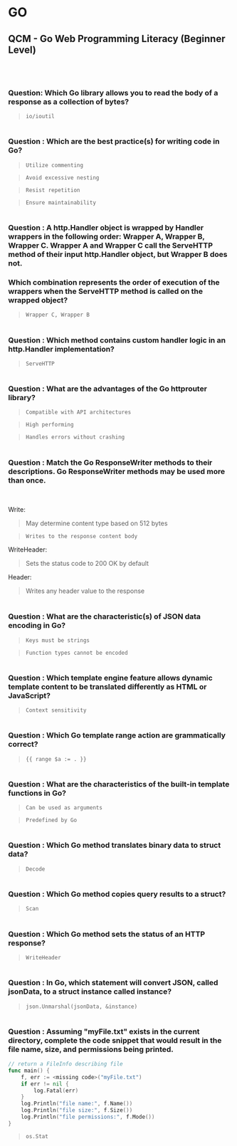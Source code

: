 # GO 

## QCM - Go Web Programming Literacy (Beginner Level)
<br>
<br>


### **Question**: Which Go library allows you to read the body of a response as a collection of bytes?

> `io/ioutil`


#
### **Question** : Which are the best practice(s) for writing code in Go?

> `Utilize commenting`

> `Avoid excessive nesting`

> `Resist repetition`

> `Ensure maintainability`


#
### **Question** : A http.Handler object is wrapped by Handler wrappers in the following order: Wrapper A, Wrapper B, Wrapper C. Wrapper A and Wrapper C call the ServeHTTP method of their input http.Handler object, but Wrapper B does not.
### Which combination represents the order of execution of the wrappers when the ServeHTTP method is called on the wrapped object?

> `Wrapper C, Wrapper B`


#
### **Question** : Which method contains custom handler logic in an http.Handler implementation?

> `ServeHTTP`


#
### **Question** : What are the advantages of the Go httprouter library?

> `Compatible with API architectures`

> `High performing`

> `Handles errors without crashing`


#
### **Question** : Match the Go ResponseWriter methods to their descriptions. Go ResponseWriter methods may be used more than once.

<br>

Write: 
> May determine content type based on 512 bytes

> `Writes to the response content body`

WriteHeader:
> Sets the status code to 200 OK by default

Header: 
> Writes any header value to the response


#
### **Question** :  What are the characteristic(s) of JSON data encoding in Go?

> `Keys must be strings`

> `Function types cannot be encoded`


#
### **Question** : Which template engine feature allows dynamic template content to be translated differently as HTML or JavaScript?

> `Context sensitivity`


#
### **Question** : Which Go template range action are grammatically correct?

> `{{ range $a := . }}`


#
### **Question** : What are the characteristics of the built-in template functions in Go?

> `Can be used as arguments`

> `Predefined by Go`


#
### **Question** : Which Go method translates binary data to struct data?

> `Decode`


#
### **Question** : Which Go method copies query results to a struct?

> `Scan`


#
### **Question** : Which Go method sets the status of an HTTP response?

> `WriteHeader`


#
### **Question** : In Go, which statement will convert JSON, called jsonData, to a struct instance called instance?

> `json.Unmarshal(jsonData, &instance)`


#
### **Question** : Assuming "myFile.txt" exists in the current directory, complete the code snippet that would result in the file name, size, and permissions being printed.

```go
// return a FileInfo describing file
func main() {
	f, err := <missing code>("myFile.txt")
	if err != nil {
		log.Fatal(err)
	}
	log.Println("file name:", f.Name())
	log.Println("file size:", f.Size())
	log.Println("file permissions:", f.Mode())
}
```

> `os.Stat`